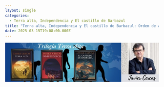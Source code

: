 ```yaml
---
layout: single
categories:
  - Terra alta, Independencia y El castillo de Barbazul
title: "Terra alta, Independencia y El castillo de Barbazul: Orden de análisis"
date: 2025-03-15T19:08:00.000Z
---
```

![](/assets/img/banner.jpg)

